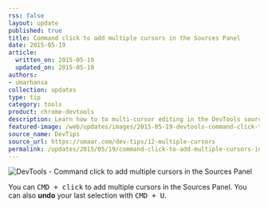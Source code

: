 ```yaml
---
rss: false
layout: update
published: true
title: Command click to add multiple cursors in the Sources Panel
date: 2015-05-19
article:
  written_on: 2015-05-19
  updated_on: 2015-05-19
authors:
- umarhansa
collection: updates
type: tip
category: tools
product: chrome-devtools
description: Learn how to to multi-cursor editing in the DevTools sources panel.
featured-image: /web/updates/images/2015-05-19-devtools-command-click-to-add-multiple-cursors-in-the-sources-panel/multiple-cursors.gif
source_name: DevTips
source_url: https://umaar.com/dev-tips/12-multiple-cursors
permalink: /updates/2015/05/19/command-click-to-add-multiple-cursors-in-the-sources-panel
---
```

<img src="/web/updates/images/2015-05-19-devtools-command-click-to-add-multiple-cursors-in-the-sources-panel/multiple-cursors.gif" alt="DevTools - Command click to add multiple cursors in the Sources Panel">

You can <kbd class="kbd">CMD + click</kbd> to add multiple cursors in the Sources Panel. You can also <strong>undo</strong> your last selection with <kbd class="kbd">CMD + U</kbd>.